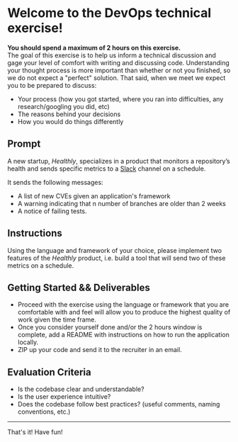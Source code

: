 # Welcome to the DevOps technical exercise!

**You should spend a maximum of 2 hours on this exercise.**   
The goal of this exercise is to help us inform a technical discussion and gage your level of comfort with writing and discussing code. Understanding your thought process is more important than whether or not you finished, so we do not expect  a "perfect" solution. That said, when we meet we expect you to be prepared to discuss:

- Your process (how you got started, where you ran into difficulties, any research/googling you did, etc)
- The reasons behind your decisions
- How you would do things differently


## Prompt

A new startup, *Healthly*, specializes in a product that monitors a repository’s health and sends specific metrics to a [Slack](https://slack.com/) channel on a schedule.

It sends the following messages:
* A list of new CVEs given an application's framework
* A warning indicating that n number of branches are older than 2 weeks
* A notice of failing tests.

## Instructions

Using the language and framework of your choice, please implement two features of the *Healthly* product, i.e. build a tool that will send two of these metrics on a schedule.

## Getting Started && Deliverables
- Proceed with the exercise using the language or framework that you are comfortable with and feel will allow you to produce the highest quality of work given the time frame.
- Once you consider yourself done and/or the 2 hours window is complete, add a README with instructions on how to run the application locally.
- ZIP up your code and send it to the recruiter in an email.


## Evaluation Criteria
- Is the codebase clear and understandable?
- Is the user experience intuitive?
- Does the codebase follow best practices? (useful comments, naming conventions, etc.)

---

That's it! Have fun!

